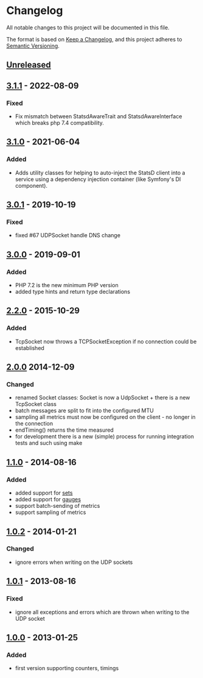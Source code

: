 # Changelog
All notable changes to this project will be documented in this file.

The format is based on [Keep a Changelog](https://keepachangelog.com/en/1.0.0/),
and this project adheres to [Semantic Versioning](https://semver.org/spec/v2.0.0.html).

## [Unreleased]

## [3.1.1] - 2022-08-09
### Fixed
- Fix mismatch between StatsdAwareTrait and StatsdAwareInterface which breaks php 7.4 compatibility.

## [3.1.0] - 2021-06-04
### Added
- Adds utility classes for helping to auto-inject the StatsD client into a service using a dependency injection container (like Symfony's DI component).

## [3.0.1] - 2019-10-19
### Fixed
- fixed #67 UDPSocket handle DNS change

## [3.0.0] - 2019-09-01
### Added
- PHP 7.2 is the new minimum PHP version
- added type hints and return type declarations

## [2.2.0] - 2015-10-29
### Added
- TcpSocket now throws a TCPSocketException if no connection could be established

## [2.0.0] 2014-12-09
### Changed
- renamed Socket classes: Socket is now a UdpSocket + there is a new TcpSocket class
- batch messages are split to fit into the configured MTU
- sampling all metrics must now be configured on the client - no longer in the connection
- endTiming() returns the time measured
- for development there is a new (simple) process for running integration tests and such using make

## [1.1.0] - 2014-08-16
### Added
- added support for [sets](https://github.com/etsy/statsd/blob/master/docs/metric_types.md#sets)
- added support for [gauges](https://github.com/etsy/statsd/blob/master/docs/metric_types.md#gauges)
- support batch-sending of metrics
- support sampling of metrics

## [1.0.2] - 2014-01-21
### Changed
- ignore errors when writing on the UDP sockets

## [1.0.1] - 2013-08-16
### Fixed
- ignore all exceptions and errors which are thrown when writing to the UDP socket

## [1.0.0] - 2013-01-25
### Added
- first version supporting counters, timings

[Unreleased]: https://github.com/Slickdeals/statsd-php/compare/3.1.1...HEAD
[3.1.1]: https://github.com/Slickdeals/statsd-php/compare/3.1.0...3.1.1
[3.1.0]: https://github.com/Slickdeals/statsd-php/compare/3.0.1...3.1.0
[3.0.1]: https://github.com/Slickdeals/statsd-php/compare/3.0.0...3.0.1
[3.0.0]: https://github.com/Slickdeals/statsd-php/compare/2.2.0...3.0.0
[2.2.0]: https://github.com/Slickdeals/statsd-php/compare/2.0.0...2.2.0
[2.0.0]: https://github.com/Slickdeals/statsd-php/compare/1.1.0...2.0.0
[1.1.0]: https://github.com/Slickdeals/statsd-php/compare/1.0.2...1.1.0
[1.0.2]: https://github.com/Slickdeals/statsd-php/compare/1.0.1...1.0.2
[1.0.1]: https://github.com/Slickdeals/statsd-php/compare/1.0.0...1.0.1
[1.0.1]: https://github.com/Slickdeals/statsd-php/compare/1.0.0...1.0.1
[1.0.0]: https://github.com/Slickdeals/statsd-php/releases/tag/1.0.0
